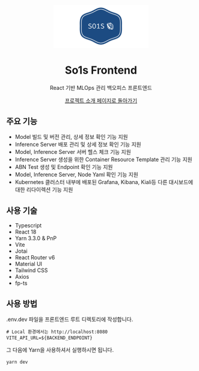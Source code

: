 <div align="center">

<img src="https://raw.githubusercontent.com/so1s/.github/main/static/logo.png" alt="So1s Logo" width="50%" />

# So1s Frontend

React 기반 MLOps 관리 백오피스 프론트엔드

[프로젝트 소개 페이지로 돌아가기](https://github.com/so1s)

</div>

## 주요 기능

- Model 빌드 및 버전 관리, 상세 정보 확인 기능 지원
- Inference Server 배포 관리 및 상세 정보 확인 기능 지원
- Model, Inference Server 서버 헬스 체크 기능 지원
- Inference Server 생성을 위한 Container Resource Template 관리 기능 지원
- ABN Test 생성 및 Endpoint 확인 기능 지원
- Model, Inference Server, Node Yaml 확인 기능 지원
- Kubernetes 클러스터 내부에 배포된 Grafana, Kibana, Kiali등 다른 대시보드에 대한 리다이렉션 기능 지원

## 사용 기술

- Typescript
- React 18
- Yarn 3.3.0 & PnP
- Vite
- Jotai
- React Router v6
- Material UI
- Tailwind CSS
- Axios
- fp-ts

## 사용 방법

.env.dev 파일을 프론트엔드 루트 디렉토리에 작성합니다.

```
# Local 환경에서는 http://localhost:8080
VITE_API_URL=${BACKEND_ENDPOINT}
```

그 다음에 Yarn을 사용하셔서 실행하시면 됩니다.

```bash
yarn dev
```

